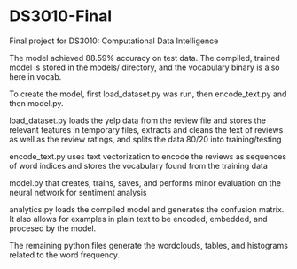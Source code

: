 # DS3010-Final
Final project for DS3010: Computational Data Intelligence

The model achieved 88.59% accuracy on test data. The compiled, trained model is stored in the models/ directory, and the vocabulary binary is also here in vocab. 

To create the model, first load_dataset.py was run, then encode_text.py and then model.py.

load_dataset.py loads the yelp data from the review file and stores the relevant features in temporary files, extracts and cleans the text of reviews as well as the review ratings, and splits the data 80/20 into training/testing

encode_text.py uses text vectorization to encode the reviews as sequences of word indices and stores the vocabulary found from the training data

model.py that creates, trains, saves, and performs minor evaluation on the neural network for sentiment analysis

analytics.py loads the compiled model and generates the confusion matrix. It also allows for examples in plain text to be encoded, embedded, and procesed by the model.

The remaining python files generate the wordclouds, tables, and histograms related to the word frequency.
